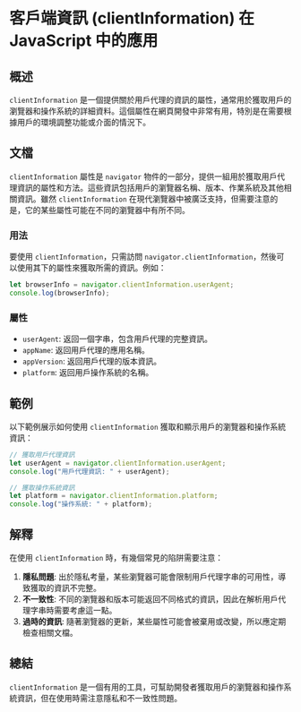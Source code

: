 <!--
Meta Description: # 客戶端資訊 (clientInformation) 在 JavaScript 中的應用 ## 概述 `clientInformation` 是一個提供關於用戶代理的資訊的屬性，通常用於獲取用戶的瀏覽器和操作系統的詳細資料。這個屬性在網頁開發中非常有用，特別是在需要根據用戶的環境調整功能或介面的情...
Meta Keywords: clientinformation, navigator, useragent, platform, javascript
-->

# 客戶端資訊 (clientInformation) 在 JavaScript 中的應用

## 概述
`clientInformation` 是一個提供關於用戶代理的資訊的屬性，通常用於獲取用戶的瀏覽器和操作系統的詳細資料。這個屬性在網頁開發中非常有用，特別是在需要根據用戶的環境調整功能或介面的情況下。

## 文檔
`clientInformation` 屬性是 `navigator` 物件的一部分，提供一組用於獲取用戶代理資訊的屬性和方法。這些資訊包括用戶的瀏覽器名稱、版本、作業系統及其他相關資訊。雖然 `clientInformation` 在現代瀏覽器中被廣泛支持，但需要注意的是，它的某些屬性可能在不同的瀏覽器中有所不同。

### 用法
要使用 `clientInformation`，只需訪問 `navigator.clientInformation`，然後可以使用其下的屬性來獲取所需的資訊。例如：

```javascript
let browserInfo = navigator.clientInformation.userAgent;
console.log(browserInfo);
```

### 屬性
- `userAgent`: 返回一個字串，包含用戶代理的完整資訊。
- `appName`: 返回用戶代理的應用名稱。
- `appVersion`: 返回用戶代理的版本資訊。
- `platform`: 返回用戶操作系統的名稱。

## 範例
以下範例展示如何使用 `clientInformation` 獲取和顯示用戶的瀏覽器和操作系統資訊：

```javascript
// 獲取用戶代理資訊
let userAgent = navigator.clientInformation.userAgent;
console.log("用戶代理資訊: " + userAgent);

// 獲取操作系統資訊
let platform = navigator.clientInformation.platform;
console.log("操作系統: " + platform);
```

## 解釋
在使用 `clientInformation` 時，有幾個常見的陷阱需要注意：

1. **隱私問題**: 出於隱私考量，某些瀏覽器可能會限制用戶代理字串的可用性，導致獲取的資訊不完整。
2. **不一致性**: 不同的瀏覽器和版本可能返回不同格式的資訊，因此在解析用戶代理字串時需要考慮這一點。
3. **過時的資訊**: 隨著瀏覽器的更新，某些屬性可能會被棄用或改變，所以應定期檢查相關文檔。

## 總結
`clientInformation` 是一個有用的工具，可幫助開發者獲取用戶的瀏覽器和操作系統資訊，但在使用時需注意隱私和不一致性問題。